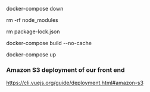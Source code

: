 docker-compose down

rm -rf node_modules


rm package-lock.json

docker-compose build --no-cache

docker-compose up




### Amazon S3 deployment of our front end
https://cli.vuejs.org/guide/deployment.html#amazon-s3
